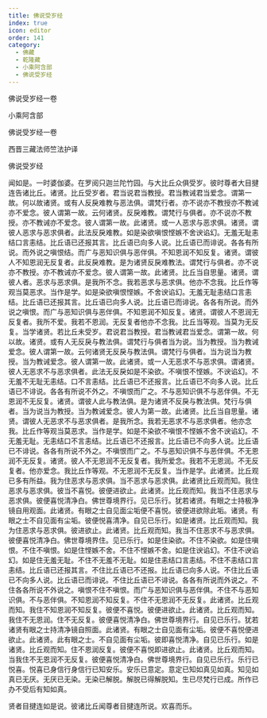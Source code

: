 ```yaml
---
title: 佛说受岁经
index: true
icon: editor
order: 141
category:
  - 佛藏
  - 乾隆藏
  - 小乘阿含部
  - 佛说受岁经
---
```


佛说受岁经一卷  

小乘阿含部  

佛说受岁经一卷  

西晋三藏法师竺法护译  

佛说受岁经  

闻如是。一时婆伽婆。在罗阅只迦兰陀竹园。与大比丘众俱受岁。彼时尊者大目揵连告诸比丘。诸贤。比丘受岁者。君当说君当教授。君当教诫君当爱念。谓第一故。何以故诸贤。或有人反戾难教与恶法俱。谓梵行者。亦不说亦不教授亦不教诫亦不爱念。彼人谓第一故。云何诸贤。反戾难教。谓梵行与俱者。亦不说亦不教授。亦不教诫亦不爱念。彼人谓第一故。此诸贤。或一人恶求与恶求俱。诸贤。谓彼人恶求与恶求俱者。此法反戾难教。如是染欲嗔恨悭嫉不舍谀谄幻。无羞无耻恚结口言恚结。比丘语已还报其言。比丘语已向多人说。比丘语已而诽说。各各有所说。而外说之嗔恨结。而广与恶知识俱与恶伴俱。不知恩润不知反复。诸贤。谓彼人不知恩润无反复者。此反戾难教。是为诸贤反戾难教法。谓梵行与俱者。亦不说亦不教授。亦不教诫亦不爱念。彼人谓第一故。此诸贤。比丘当自思量。诸贤。谓彼人者。恶求与恶求俱。是我所不念。我若恶求与恶求俱。他亦不念我。比丘作等观当莫恶求。当作是学。如是染欲嗔恨悭嫉。不舍谀谄幻。无羞无耻恚结口言恚结。比丘语已还报其言。比丘语已向多人说。比丘语已而诽说。各各有所说。而外说之嗔恨。而广与恶知识俱与恶伴俱。不知恩润不知反复。诸贤。谓彼人不恩润无反复者。我所不爱。我若不恩润。无反复者他亦不念我。比丘当等观。当莫为无反复。当学诸贤。若比丘未受岁。君说君当教授。君当教诫君当爱念。谓第一故。何以故。诸贤。或有人无反戾与教法俱。谓梵行与俱者当为说。当为教授。当为教诫爱念。彼人谓第一故。云何诸贤无反戾与教法俱。谓梵行与俱者。当为说当为教授。当为教诫爱念。彼人谓第一故。此诸贤。或一人无恶求不与恶求俱。谓诸贤。彼人无恶求不与恶求俱者。此法无反戾如是不染欲。不嗔恨不悭嫉。不谀谄幻。不无羞不无耻无恚结。口不言恚结。比丘语已不还报言。比丘语已不向多人说。比丘语已不诽说。各各有所说不外之。不嗔恨而广之。不与恶知识俱不与恶伴俱。不无恩润不无反复。诸贤。谓彼人此与教法俱。是为诸贤不反戾与教法俱。梵行与俱者。当为说当为教授。当为教诫爱念。彼人为第一故。此诸贤。比丘当自思量。诸贤。谓彼人无恶求不与恶求俱者。是我所念。我若无恶求不与恶求俱者。他亦念我。比丘作等观当莫恶求。当作是学。如是不染欲不嗔恨不悭嫉不舍不谀谄幻。不无羞无耻。无恚结口不言恚结。比丘语已不还报言。比丘语已不向多人说。比丘语已不诽说。各各有所说不外之。不嗔恨而广之。不与恶知识俱不与恶伴俱。不无恩润不无反复。诸贤。彼人不无恩润不无反复者。我所爱念。我若不无恩润。不无反复者。他亦爱念。我比丘作等观。不无恩润不无反复。当作是学。此诸贤。比丘观已多有所益。我为住恶求与恶求俱。当不恶求与恶求俱。此诸贤比丘观而知。我住恶求与恶求俱。彼当不喜悦。彼便进欲止。此诸贤。比丘观而知。我当不住恶求与恶求俱。彼便喜悦清净白。佛世尊境界行。见已乐行。犹若诸贤。有眼之士持极净镜自用观面。此诸贤。有眼之士自见面尘垢便不喜悦。彼便进欲除此垢。诸贤。有眼之士不自见面有尘垢。彼便悦喜清净。自见已乐行。如是诸贤。比丘观而知。我为住恶求与恶求俱。彼进欲止。此诸贤。比丘观而知。我当不住恶求不与恶求俱。彼便喜悦清净白。佛世尊境界住。见已乐行。如是住染欲。不住不染欲。如是住嗔恨。不住不嗔恨。如是住悭嫉不舍。不住不悭嫉不舍。如是住谀谄幻。不住不谀谄幻。如是住无羞无耻。不住不无羞不无耻。如是住恚结口言恚结。不住不恚结口言恚结。比丘语已还报其言。不住比丘语已不还报。比丘语已向多人说。不住比丘语已不向多人说。比丘语已而诽说。不住比丘语已不诽说。各各有所说而外说之。不住各各所说不外说之。嗔恨不住不嗔恨。而广与恶知识俱与恶伴俱。不住不与恶知识俱。不与恶伴俱。不知恩润不知反复。不住不无恩润不无反复。此诸贤。比丘观而知。我住不知恩润不知反复。彼便不喜悦。彼便进欲止。此诸贤。比丘观而知。我住不无恩润。住不无反复。彼便喜悦清净白。佛世尊境界行。自见已乐行。犹若诸贤有眼之士持清净镜自照面。此诸贤。有眼之士自见面有尘垢。彼便不喜悦便进欲止。此诸贤。此有眼之士。不自见面有尘垢。彼即喜悦清净。自见已乐行。如是诸贤。比丘观而知。住不恩润反复。彼便不喜悦即进欲止。此诸贤。比丘观而知。当我住不无恩润不无反复。彼便喜悦清净白。佛世尊境界行。自见已乐行。乐行已悦喜。悦喜已身信行身信行已知安乐。安乐已意定。意定已知如真见如真。知见如真已无厌。无厌已无染。无染已解脱。解脱已得解脱知。生已尽梵行已成。所作已办不受后有知如真。  

贤者目揵连如是说。彼诸比丘闻尊者目揵连所说。欢喜而乐。  
